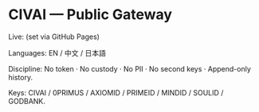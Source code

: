 # CIVAI — Public Gateway

Live: (set via GitHub Pages)

Languages: EN / 中文 / 日本語

Discipline: No token · No custody · No PII · No second keys · Append-only history.

Keys: CIVAI / 0PRIMUS / AXIOMID / PRIMEID / MINDID / SOULID / GODBANK.
